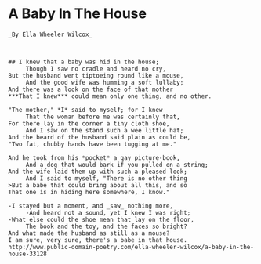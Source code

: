 # A Baby In The House

    _By Ella Wheeler Wilcox_



    ## I knew that a baby was hid in the house;
         Though I saw no cradle and heard no cry,
    But the husband went tiptoeing round like a mouse,
         And the good wife was humming a soft lullaby;
    And there was a look on the face of that mother
    ***That I knew*** could mean only one thing, and no other.

    "The mother," *I* said to myself; for I knew
         That the woman before me was certainly that,
    For there lay in the corner a tiny cloth shoe,
         And I saw on the stand such a wee little hat;
    And the beard of the husband said plain as could be,
    "Two fat, chubby hands have been tugging at me."

    And he took from his *pocket* a gay picture-book,
         And a dog that would bark if you pulled on a string;
    And the wife laid them up with such a pleased look;
         And I said to myself, "There is no other thing
    >But a babe that could bring about all this, and so
    That one is in hiding here somewhere, I know."

    -I stayed but a moment, and _saw_ nothing more,
         -And heard not a sound, yet I knew I was right;
    -What else could the shoe mean that lay on the floor,
         The book and the toy, and the faces so bright?
    And what made the husband as still as a mouse?
    I am sure, very sure, there's a babe in that house.
    http://www.public-domain-poetry.com/ella-wheeler-wilcox/a-baby-in-the-house-33128
